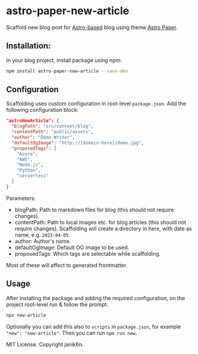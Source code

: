 # astro-paper-new-article

Scaffold new blog post for [Astro-based](https://astro.build/) blog using theme [Astro Paper](https://github.com/satnaing/astro-paper).

## Installation:

In your blog project, install package using npm:
```bash
npm install astro-paper-new-article --save-dev
```

## Configuration

Scaffolding uses custom configuration in root-level `package.json`. Add the following configuration block:

```json
"astroNewArticle": {
  "blogPath": "src/content/blog",
  "contentPath": "public/assets",
  "author": "Demo Writer",
  "defaultOgImage": "http://[domain-here]/demo.jpg",
  "proposedTags": [
    "Azure",
    "AWS",
    "Node.js",
    "Python",
    "serverless"
  ]
}
```

Parameters:

- blogPath: Path to markdown files for blog (this should not require changes).
- contentPath: Path to local images etc. for blog articles (this should not require changes). Scaffolding will create a directory in here, with date as name, e.g. `2023-04-05`.
- author: Author's name.
- defaultOgImage: Default OG image to be used.
- proposedTags: Which tags are selectable while scaffolding.

Most of these will affect to generated frontmatter.

## Usage

After installing the package and adding the required configuration, on the project root-level run & follow the prompt:
```bash
npx new-article
```

Optionally you can add this also to `scripts` in `package.json`, for example `"new": "new-article"`. Then you can run `npm run new`.


MIT License. Copyright janik6n.
